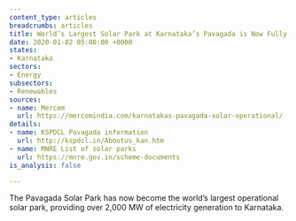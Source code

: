 ```yaml
---
content_type: articles
breadcrumbs: articles
title: World’s Largest Solar Park at Karnataka’s Pavagada is Now Fully Operational
date: 2020-01-02 05:00:00 +0000
states:
- Karnataka
sectors:
- Energy
subsectors:
- Renewables
sources:
- name: Mercom
  url: https://mercomindia.com/karnatakas-pavagada-solar-operational/
details:
- name: KSPDCL Pavagada information
  url: http://kspdcl.in/Aboutus_kan.htm
- name: MNRE List of solar parks
  url: https://mnre.gov.in/scheme-documents
is_analysis: false

---
```

The Pavagada Solar Park has now become the world’s largest operational solar park, providing over 2,000 MW of electricity generation to Karnataka.
